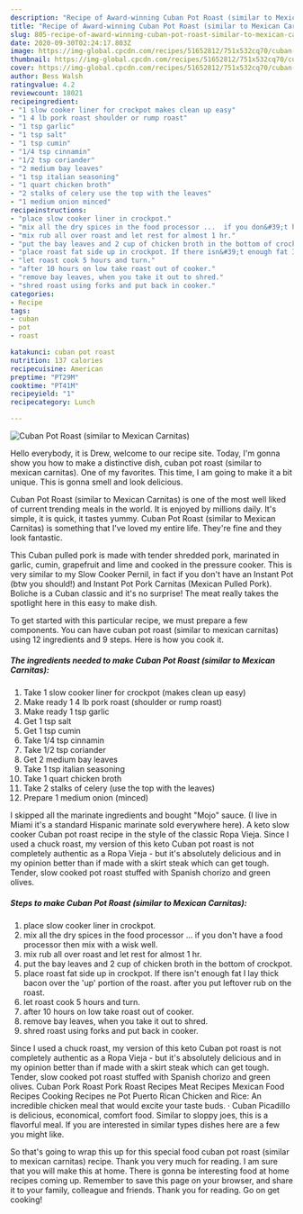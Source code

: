 ```yaml
---
description: "Recipe of Award-winning Cuban Pot Roast (similar to Mexican Carnitas)"
title: "Recipe of Award-winning Cuban Pot Roast (similar to Mexican Carnitas)"
slug: 805-recipe-of-award-winning-cuban-pot-roast-similar-to-mexican-carnitas
date: 2020-09-30T02:24:17.803Z
image: https://img-global.cpcdn.com/recipes/51652812/751x532cq70/cuban-pot-roast-similar-to-mexican-carnitas-recipe-main-photo.jpg
thumbnail: https://img-global.cpcdn.com/recipes/51652812/751x532cq70/cuban-pot-roast-similar-to-mexican-carnitas-recipe-main-photo.jpg
cover: https://img-global.cpcdn.com/recipes/51652812/751x532cq70/cuban-pot-roast-similar-to-mexican-carnitas-recipe-main-photo.jpg
author: Bess Walsh
ratingvalue: 4.2
reviewcount: 18021
recipeingredient:
- "1 slow cooker liner for crockpot makes clean up easy"
- "1 4 lb pork roast shoulder or rump roast"
- "1 tsp garlic"
- "1 tsp salt"
- "1 tsp cumin"
- "1/4 tsp cinnamin"
- "1/2 tsp coriander"
- "2 medium bay leaves"
- "1 tsp italian seasoning"
- "1 quart chicken broth"
- "2 stalks of celery use the top with the leaves"
- "1 medium onion minced"
recipeinstructions:
- "place slow cooker liner in crockpot."
- "mix all the dry spices in the food processor ...  if you don&#39;t have a food processor then mix with a wisk well."
- "mix rub all over roast and let rest for almost 1 hr."
- "put the bay leaves and 2 cup of chicken broth in the bottom of crockpot."
- "place roast fat side up in crockpot. If there isn&#39;t enough fat I lay thick bacon over the &#39;up&#39; portion of the roast. after you put leftover rub on the roast."
- "let roast cook 5 hours and turn."
- "after 10 hours on low take roast out of cooker."
- "remove bay leaves, when you take it out to shred."
- "shred roast using forks and put back in cooker."
categories:
- Recipe
tags:
- cuban
- pot
- roast

katakunci: cuban pot roast 
nutrition: 137 calories
recipecuisine: American
preptime: "PT29M"
cooktime: "PT41M"
recipeyield: "1"
recipecategory: Lunch

---
```



![Cuban Pot Roast (similar to Mexican Carnitas)](https://img-global.cpcdn.com/recipes/51652812/751x532cq70/cuban-pot-roast-similar-to-mexican-carnitas-recipe-main-photo.jpg)

Hello everybody, it is Drew, welcome to our recipe site. Today, I'm gonna show you how to make a distinctive dish, cuban pot roast (similar to mexican carnitas). One of my favorites. This time, I am going to make it a bit unique. This is gonna smell and look delicious.

Cuban Pot Roast (similar to Mexican Carnitas) is one of the most well liked of current trending meals in the world. It is enjoyed by millions daily. It's simple, it is quick, it tastes yummy. Cuban Pot Roast (similar to Mexican Carnitas) is something that I've loved my entire life. They're fine and they look fantastic.

This Cuban pulled pork is made with tender shredded pork, marinated in garlic, cumin, grapefruit and lime and cooked in the pressure cooker. This is very similar to my Slow Cooker Pernil, in fact if you don&#39;t have an Instant Pot (btw you should!) and Instant Pot Pork Carnitas (Mexican Pulled Pork). Boliche is a Cuban classic and it&#39;s no surprise! The meat really takes the spotlight here in this easy to make dish.


To get started with this particular recipe, we must prepare a few components. You can have cuban pot roast (similar to mexican carnitas) using 12 ingredients and 9 steps. Here is how you cook it.

<!--inarticleads1-->

##### The ingredients needed to make Cuban Pot Roast (similar to Mexican Carnitas):

1. Take 1 slow cooker liner for crockpot (makes clean up easy)
1. Make ready 1 4 lb pork roast (shoulder or rump roast)
1. Make ready 1 tsp garlic
1. Get 1 tsp salt
1. Get 1 tsp cumin
1. Take 1/4 tsp cinnamin
1. Take 1/2 tsp coriander
1. Get 2 medium bay leaves
1. Take 1 tsp italian seasoning
1. Take 1 quart chicken broth
1. Take 2 stalks of celery (use the top with the leaves)
1. Prepare 1 medium onion (minced)


I skipped all the marinate ingredients and bought &#34;Mojo&#34; sauce. (I live in Miami it&#39;s a standard Hispanic marinate sold everywhere here). A keto slow cooker Cuban pot roast recipe in the style of the classic Ropa Vieja. Since I used a chuck roast, my version of this keto Cuban pot roast is not completely authentic as a Ropa Vieja - but it&#39;s absolutely delicious and in my opinion better than if made with a skirt steak which can get tough. Tender, slow cooked pot roast stuffed with Spanish chorizo and green olives. 

<!--inarticleads2-->

##### Steps to make Cuban Pot Roast (similar to Mexican Carnitas):

1. place slow cooker liner in crockpot.
1. mix all the dry spices in the food processor ...  if you don&#39;t have a food processor then mix with a wisk well.
1. mix rub all over roast and let rest for almost 1 hr.
1. put the bay leaves and 2 cup of chicken broth in the bottom of crockpot.
1. place roast fat side up in crockpot. If there isn&#39;t enough fat I lay thick bacon over the &#39;up&#39; portion of the roast. after you put leftover rub on the roast.
1. let roast cook 5 hours and turn.
1. after 10 hours on low take roast out of cooker.
1. remove bay leaves, when you take it out to shred.
1. shred roast using forks and put back in cooker.


Since I used a chuck roast, my version of this keto Cuban pot roast is not completely authentic as a Ropa Vieja - but it&#39;s absolutely delicious and in my opinion better than if made with a skirt steak which can get tough. Tender, slow cooked pot roast stuffed with Spanish chorizo and green olives. Cuban Pork Roast Pork Roast Recipes Meat Recipes Mexican Food Recipes Cooking Recipes ne Pot Puerto Rican Chicken and Rice: An incredible chicken meal that would excite your taste buds. · Cuban Picadillo is delicious, economical, comfort food. Similar to sloppy joes, this is a flavorful meal. If you are interested in similar types dishes here are a few you might like. 

So that's going to wrap this up for this special food cuban pot roast (similar to mexican carnitas) recipe. Thank you very much for reading. I am sure that you will make this at home. There is gonna be interesting food at home recipes coming up. Remember to save this page on your browser, and share it to your family, colleague and friends. Thank you for reading. Go on get cooking!
